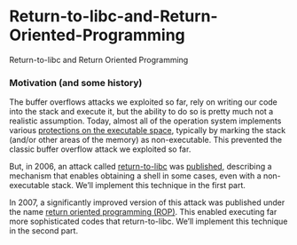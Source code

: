 # Return-to-libc-and-Return-Oriented-Programming
Return-to-libc and Return Oriented Programming


### Motivation (and some history)
The buffer overflows attacks we exploited so far, rely on writing our code into the stack and execute it, but the ability to do so is pretty much not a realistic assumption. Today, almost all of the operation system implements various [protections on the executable space](https://en.wikipedia.org/wiki/Executable_space_protection), typically by marking the stack (and/or other areas of the memory) as non-executable. This prevented the classic buffer overflow attack we exploited so far.

But, in 2006, an attack called  [return-to-libc](https://en.wikipedia.org/wiki/Return-to-libc_attack)  was  [published](https://www.exploit-db.com/papers/13204/), describing a mechanism that enables obtaining a shell in some cases, even with a non-executable stack. We’ll implement this technique in the first part.

In 2007, a significantly improved version of this attack was published under the name  [return oriented programming (ROP)](https://en.wikipedia.org/wiki/Return-oriented_programming). This enabled executing far more sophisticated codes that return-to-libc. We’ll implement this technique in the second part.

